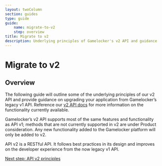 ```yaml
---
layout: twoColumn
section: guides
type: guide
guide:
    name: migrate-to-v2
    step: overview
title: Migrate to v2
description: Underlying principles of Gamelocker's v2 API and guidance on upgrading your application from Gamelocker's legacy v1 API.
---
```


# Migrate to v2

## Overview
The following guide will outline some of the underlying principles of our v2 API and provide guidance on upgrading your application from Gamelocker’s legacy v1 API. Reference our [v2 API docs](https://docsv2.gamelocker.app/) for more information on the functionality currently available.

Gamelocker’s v2 API supports most of the same features and functionality as API v1; methods that are not currently supported in v2 are under Product consideration. Any new functionality added to the Gamelocker platform will only be added to v2.

API v2 is a RESTful API. It follows best practices in its design and improves on the developer experience from the now legacy v1 API.

<nav class="pager-nav">
    <a href="" style="display:none;"></a>
    <a href="01-api-v2-principles.html">Next step: API v2 principles</a>
</nav>
